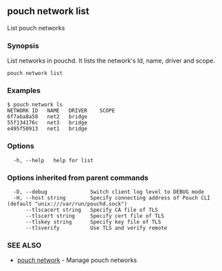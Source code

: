 ## pouch network list

List pouch networks

### Synopsis

List networks in pouchd. It lists the network's Id, name, driver and scope.

```
pouch network list
```

### Examples

```
$ pouch network ls
NETWORK ID   NAME   DRIVER    SCOPE
6f7aba8a58   net2   bridge
55f134176c   net3   bridge
e495f50913   net1   bridge

```

### Options

```
  -h, --help   help for list
```

### Options inherited from parent commands

```
  -D, --debug              Switch client log level to DEBUG mode
  -H, --host string        Specify connecting address of Pouch CLI (default "unix:///var/run/pouchd.sock")
      --tlscacert string   Specify CA file of TLS
      --tlscert string     Specify cert file of TLS
      --tlskey string      Specify key file of TLS
      --tlsverify          Use TLS and verify remote
```

### SEE ALSO

* [pouch network](pouch_network.md)	 - Manage pouch networks

